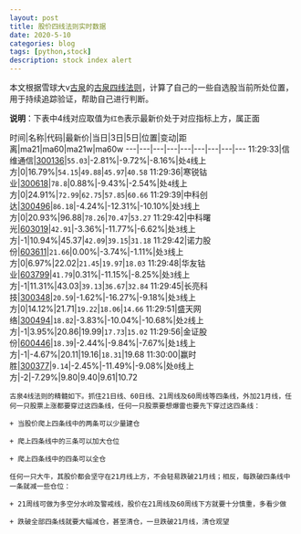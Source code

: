 ```yaml
---
layout: post
title: 股价四线法则实时数据
date: 2020-5-10
categories: blog
tags: [python,stock]
description: stock index alert
---
```



本文根据雪球大v[古泉](https://xueqiu.com/u/7148646888)的[古泉四线法则](https://xueqiu.com/7148646888/130498192)，计算了自己的一些自选股当前所处位置，用于持续追踪验证，帮助自己进行判断。

**说明**：下表中4线对应取值为`红色`表示最新价处于对应指标上方，属正面

时间|名称|代码|最新价|当日|3日|5日|位置|变动|距离|ma21|ma60|ma21w|ma60w
---|---|---|---|---|---|---|---|---
11:29:33|信维通信|[300136](https://xueqiu.com/S/SZ300136)|`55.03`|-2.81%|-9.72%|-8.16%|处`4`线上方|0|16.79%|`54.15`|`49.88`|`45.97`|`40.58`
11:29:36|寒锐钴业|[300618](https://xueqiu.com/S/SZ300618)|`78.8`|0.88%|-9.43%|-2.54%|处`4`线上方|0|24.91%|`72.99`|`62.75`|`57.85`|`60.66`
11:29:39|中科创达|[300496](https://xueqiu.com/S/SZ300496)|`86.18`|-4.24%|-12.31%|-10.10%|处`3`线上方|0|20.93%|96.88|`78.26`|`70.47`|`53.27`
11:29:42|中科曙光|[603019](https://xueqiu.com/S/SH603019)|`42.91`|-3.36%|-11.77%|-6.62%|处`3`线上方|-1|10.94%|45.37|`42.09`|`39.15`|`31.18`
11:29:42|诺力股份|[603611](https://xueqiu.com/S/SH603611)|`21.66`|0.00%|-3.74%|-1.11%|处`3`线上方|0|6.97%|22.02|`21.45`|`19.97`|`18.03`
11:29:48|华友钴业|[603799](https://xueqiu.com/S/SH603799)|`41.79`|0.31%|-11.15%|-8.25%|处`3`线上方|-1|11.31%|43.03|`39.13`|`36.67`|`32.84`
11:29:45|长亮科技|[300348](https://xueqiu.com/S/SZ300348)|`20.59`|-1.62%|-16.27%|-9.18%|处`3`线上方|0|14.12%|21.71|`19.22`|`18.06`|`14.66`
11:29:51|盛天网络|[300494](https://xueqiu.com/S/SZ300494)|`18.82`|-3.83%|-10.04%|-10.68%|处`2`线上方|-1|3.95%|20.86|19.99|`17.73`|`15.02`
11:29:56|金证股份|[600446](https://xueqiu.com/S/SH600446)|`18.39`|-2.44%|-9.84%|-7.67%|处`1`线上方|-1|-4.67%|20.11|19.16|`18.31`|19.68
11:30:00|赢时胜|[300377](https://xueqiu.com/S/SZ300377)|`9.14`|-2.45%|-11.49%|-9.08%|处`0`线上方|-2|-7.29%|9.80|9.40|9.61|10.72

```
古泉4线法则的精髓如下。抓住21日线、60日线、21周线及60周线等四条线，外加21月线，任何一只股票上涨都要穿过这四条线，任何一只股票要想爆雷也要先下穿过这四条线：

+ 当股价爬上四条线中的两条可以少量建仓

+ 爬上四条线中的三条可以加大仓位

+ 爬上四条线中的四条可以全仓

任何一只大牛，其股价都会坚守在21月线上方，不会轻易跌破21月线；相反，每跌破四条线中一条就减一些仓位：

+ 21周线可做为多空分水岭及警戒线，股价在21周线及60周线下方就要十分慎重，多看少做

+ 跌破全部四条线就要大幅减仓，甚至清仓，一旦跌破21月线，清仓观望
```